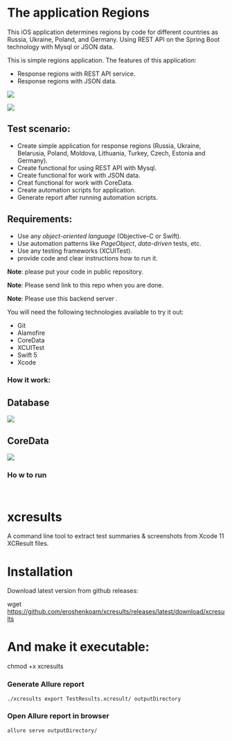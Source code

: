# The application Regions 
This iOS application determines regions by code for different countries as Russia, Ukraine, Poland, and Germany.
Using REST API on the Spring Boot technology with Mysql or JSON data.

This is simple regions application. The features of this application: 
- Response regions with REST API service.
- Response regions with JSON data.

![](https://a.radikal.ru/a08/2108/b1/35be4de95b5f.png)

![](https://c.radikal.ru/c06/2108/ba/78ef0469b1bb.png)


## Test scenario:
- Create simple application for response regions (Russia, Ukraine, Belarusia, Poland, Moldova, Lithuania, Turkey, Czech, Estonia and Germany).
- Create functional for using REST API with Mysql.
- Create functional for work with JSON data.
- Creat functional for work with CoreData.
- Create automation scripts for application.
- Generate report after running automation scripts. 
    
## Requirements:
- Use any *object-oriented language* (Objective-C or Swift).
- Use automation patterns like *PageObject*, *data-driven* tests, etc.
- Use any testing frameworks (XCUITest). 
- provide code and clear instructions how to run it.

**Note**: please put your code in public repository.

**Note**: Please send link to this repo when you are done.

**Note**: Please use this backend server .

You will need the following technologies available to try it out:

* Git
* Alamofire
* CoreData
* XCUITest
* Swift 5
* Xcode 

### How it work:

## Database
![](https://d.radikal.ru/d27/2107/d7/ba3bdd553416.png)

## CoreData
![](https://c.radikal.ru/c03/2108/a0/572e3c6e4abc.png)

### Ho w to run

``` ```

# xcresults
A command line tool to extract test summaries & screenshots from Xcode 11 XCResult files.

# Installation
Download latest version from github releases:

wget https://github.com/eroshenkoam/xcresults/releases/latest/download/xcresults

# And make it executable:

chmod +x xcresults

### Generate Allure report 

```./xcresults export TestResults.xcresult/ outputDirectory```

### Open Allure report in browser

```allure serve outputDirectory/```

![]()
![]()
![]()

